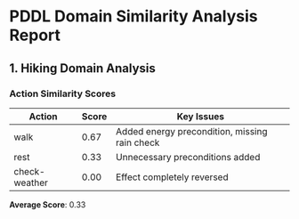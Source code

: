 # PDDL Domain Similarity Analysis Report

## 1. Hiking Domain Analysis
### Action Similarity Scores

| Action          | Score | Key Issues |
|----------------|-------|------------|
| walk           | 0.67  | Added energy precondition, missing rain check |
| rest           | 0.33  | Unnecessary preconditions added |
| check-weather  | 0.00  | Effect completely reversed |

**Average Score**: 0.33
